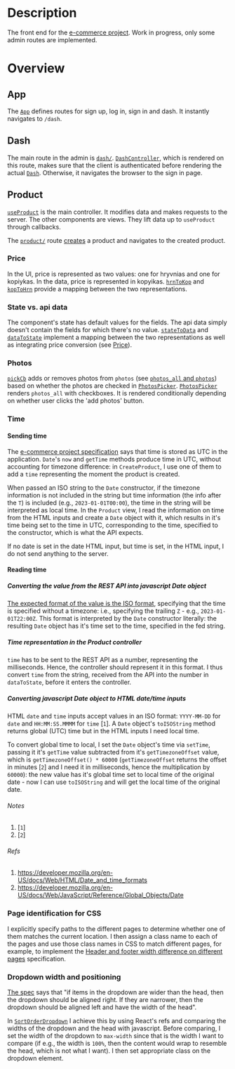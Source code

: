 # Description
The front end for the [e-commerce project](https://github.com/gottfried-github/e-commerce-app). Work in progress, only some admin routes are implemented.

# Overview
## App
The [`App`](https://github.com/gottfried-github/e-commerce-react/blob/master/src/admin.js#L103) defines routes for sign up, log in, sign in and dash. It instantly navigates to `/dash`.

## Dash
The main route in the admin is [`dash/`](https://github.com/gottfried-github/e-commerce-react/blob/master/src/admin.js#L109). [`DashController`](https://github.com/gottfried-github/e-commerce-react/blob/master/src/admin.js#L80), which is rendered on this route, makes sure that the client is authenticated before rendering the actual [`Dash`](https://github.com/gottfried-github/e-commerce-react/blob/master/src/admin.js#L56). Otherwise, it navigates the browser to the sign in page.

## Product
[`useProduct`](https://github.com/gottfried-github/e-commerce-react/blob/master/src/admin/product.js#L35) is the main controller. It modifies data and makes requests to the server. The other components are views. They lift data up to `useProduct` through callbacks.

The [`product/`](https://github.com/gottfried-github/e-commerce-react/blob/master/src/admin.js#L70) route [creates](https://github.com/gottfried-github/e-commerce-react/blob/master/src/admin/product.js#L13) a product and navigates to the created product.

### Price
In the UI, price is represented as two values: one for hryvnias and one for kopiykas. In the data, price is represented in kopyikas. [`hrnToKop`](https://github.com/gottfried-github/e-commerce-react/blob/master/src/admin/product-data.js#L17) and [`kopToHrn`](https://github.com/gottfried-github/e-commerce-react/blob/master/src/admin/product-data.js#L5) provide a mapping between the two representations.

### State vs. api data
The component's state has default values for the fields. The api data simply doesn't contain the fields for which there's no value. [`stateToData`](https://github.com/gottfried-github/e-commerce-react/blob/master/src/admin/product-data.js#L55) and [`dataToState`](https://github.com/gottfried-github/e-commerce-react/blob/master/src/admin/product-data.js#L26) implement a mapping between the two representations as well as integrating price conversion (see [Price](#price)).

### Photos
[`pickCb`](https://github.com/gottfried-github/e-commerce-react/blob/master/src/admin/product.js#L65) adds or removes photos from `photos` (see [`photos_all` and `photos`](https://github.com/gottfried-github/e-commerce-api#photos_all-and-photos)) based on whether the photos are checked in [`PhotosPicker`](https://github.com/gottfried-github/e-commerce-react/blob/master/src/admin/photos-picker.js#L84). [`PhotosPicker`](https://github.com/gottfried-github/e-commerce-react/blob/master/src/admin/photos-picker.js#L84) renders `photos_all` with checkboxes. It is rendered conditionally depending on whether user clicks the 'add photos' button.

### Time
#### Sending time
The [e-commerce project specification](https://github.com/gottfried-github/e-commerce-api#specification) says that time is stored as UTC in the application. 
`Date`'s `now` and `getTime` methods produce time in UTC, without accounting for timezone difference: in `CreateProduct`, I use one of them to add a `time` representing the moment the product is created.

When passed an ISO string to the `Date` constructor, if the timezone information is not included in the string but time information (the info after the `T`) is included (e.g., `2023-01-01T00:00`), the time in the string will be interpreted as local time. In the `Product` view, I read the information on time from the HTML inputs and create a `Date` object with it, which results in it's time being set to the time in UTC, corresponding to the time, specified to the constructor, which is what the API expects.

If no date is set in the date HTML input, but time is set, in the HTML input, I do not send anything to the server.

#### Reading time
##### Converting the value from the REST API into javascript Date object
[The expected format of the value is the ISO format](https://github.com/gottfried-github/e-commerce-api#data-structure), specifying that the time is specified without a timezone: i.e., specifying the trailing `Z` - e.g., `2023-01-01T22:00Z`. This format is interpreted by the `Date` constructor literally: the resulting `Date` object has it's time set to the time, specified in the fed string. 

##### Time representation in the Product controller
`time` has to be sent to the REST API as a number, representing the milliseconds. Hence, the controller should represent it in this format. I thus convert `time` from the string, received from the API into the number in `dataToState`, before it enters the controller.

##### Converting javascript Date object to HTML date/time inputs
HTML `date` and `time` inputs accept values in an ISO format: `YYYY-MM-DD` for `date` and `HH:MM:SS.MMMM` for `time` [`1`]. A `Date` object's `toISOString` method returns global (UTC) time but in the HTML inputs I need local time. 

To convert global time to local, I set the `Date` object's time via `setTime`, passing it it's `getTime` value subtracted from it's `getTimezoneOffset` value, which is `getTimezoneOffset() * 60000` (`getTimezoneOffset` returns the offset in minutes [`2`] and I need it in milliseconds, hence the multiplication by `60000`): the new value has it's global time set to local time of the original date - now I can use `toISOString` and will get the local time of the original date.

###### Notes
1. [`1`]
2. [`2`]

###### Refs
1. https://developer.mozilla.org/en-US/docs/Web/HTML/Date_and_time_formats
2. https://developer.mozilla.org/en-US/docs/Web/JavaScript/Reference/Global_Objects/Date

### Page identification for CSS
I explicitly specify paths to the different pages to determine whether one of them matches the current location. I then assign a class name to each of the pages and use those class names in CSS to match different pages, for example, to implement the [Header and footer width difference on different pages](https://github.com/gottfried-github/e-commerce-product#header-and-footer-width-difference-on-different-pages) specification.

### Dropdown width and positioning
[The spec](https://github.com/gottfried-github/e-commerce-product#dropdown-width-and-positioning) says that "if items in the dropdown are wider than the head, then the dropdown should be aligned right. If they are narrower, then the dropdown should be aligned left and have the width of the head". 

In [`SortOrderDropdown`](https://github.com/gottfried-github/e-commerce-react/blob/master/src/visitor/filters.js#L43) I achieve this by using React's refs and comparing the widths of the dropdown and the head with javascript. Before comparing, I set the width of the dropdown to `max-width` since that is the width I want to compare (if e.g., the width is `100%`, then the content would wrap to resemble the head, which is not what I want). I then set appropriate class on the dropdown element.